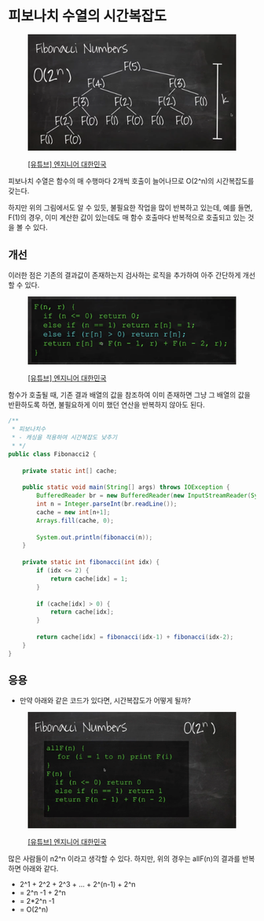 # 피보나치 수열의 시간복잡도

<figure><img src="../../../.gitbook/assets/image (8) (8).png" alt=""><figcaption><p><a href="https://www.youtube.com/user/damazzang/videos">[유튜브] 엔지니어 대한민국</a></p></figcaption></figure>

피보나치 수열은 함수의 매 수행마다 2개씩 호출이 늘어나므로 O(2^n)의 시간복잡도를 갖는다.&#x20;

하지만 위의 그림에서도 알 수 있듯, 불필요한 작업을 많이 반복하고 있는데, 예를 들면, F(1)의 경우, 이미 계산한 값이 있는데도 매 함수 호출마다 반복적으로 호출되고 있는 것을 볼 수 있다. &#x20;



## 개선&#x20;

이러한 점은 기존의 결과값이 존재하는지 검사하는 로직을 추가하여 아주 간단하게 개선할 수 있다.&#x20;

<figure><img src="../../../.gitbook/assets/image (31) (1).png" alt=""><figcaption><p><a href="https://www.youtube.com/user/damazzang/videos">[유튜브] 엔지니어 대한민국</a></p></figcaption></figure>

함수가 호출될 때, 기존 결과 배열의 값을 참조하여 이미 존재하면 그냥 그 배열의 값을 반환하도록 하면, 불필요하게 이미 했던 연산을 반복하지 않아도 된다.&#x20;



```java
/**
 * 피보나치수
 * - 캐싱을 적용하여 시간복잡도 낮추기
 * */
public class Fibonacci2 {

    private static int[] cache;

    public static void main(String[] args) throws IOException {
        BufferedReader br = new BufferedReader(new InputStreamReader(System.in));
        int n = Integer.parseInt(br.readLine());
        cache = new int[n+1];
        Arrays.fill(cache, 0);

        System.out.println(fibonacci(n));
    }

    private static int fibonacci(int idx) {
        if (idx <= 2) {
            return cache[idx] = 1;
        }

        if (cache[idx] > 0) {
            return cache[idx];
        }

        return cache[idx] = fibonacci(idx-1) + fibonacci(idx-2);
    }
}
```



## 응용 &#x20;

* 만약 아래와 같은 코드가 있다면, 시간복잡도가 어떻게 될까?&#x20;

<figure><img src="../../../.gitbook/assets/image (7) (8).png" alt=""><figcaption><p><a href="https://www.youtube.com/user/damazzang/videos">[유튜브] 엔지니어 대한민국</a></p></figcaption></figure>

많은 사람들이 n2^n 이라고 생각할 수 있다. 하지만, 위의 경우는 allF(n)의 결과를 반복하면 아래와 같다.&#x20;

* 2^1 + 2^2 + 2^3 + ... + 2^(n-1) + 2^n&#x20;
* \= 2^n -1 + 2^n&#x20;
* \= 2\*2^n -1&#x20;
* \= O(2^n)

&#x20;
